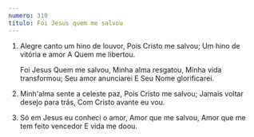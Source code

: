 ```yaml
---
numero: 319
titulo: Foi Jesus quem me salvou
---
```

1. Alegre canto um hino de louvor,
   Pois Cristo me salvou;
   Um hino de vitória e amor
   A Quem me libertou.

   Foi Jesus Quem me salvou,
   Minha alma resgatou,
   Minha vida transformou;
   Seu amor anunciarei
   E Seu Nome glorificarei.

2. Minh'alma sente a celeste paz,
   Pois Cristo me salvou;
   Jamais voltar desejo para trás,
   Com Cristo avante eu vou.

3. Só em Jesus eu conheci o amor,
   Amor que me salvou,
   Amor que me tem feito vencedor
   E vida me doou.
